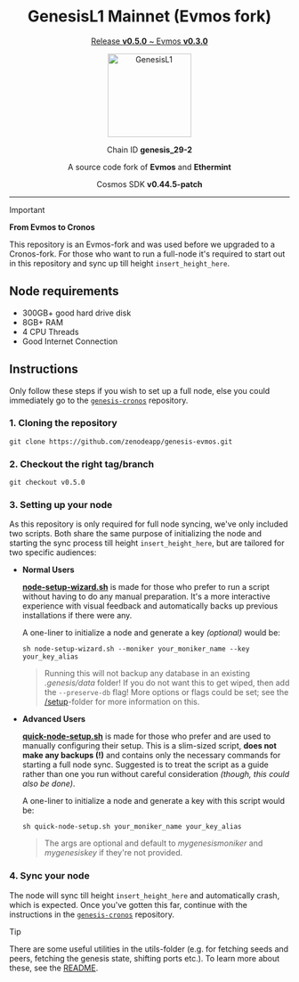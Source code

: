 <h1 align="center">
  GenesisL1 Mainnet (Evmos fork)
</h1>

<p align="center">
  <ins>Release <b>v0.5.0</b> ~ Evmos <b>v0.3.0</b></ins>
</p>

<p align="center">
  <img src="https://github.com/zenodeapp/genesisL1/assets/108588903/be368fa2-a154-48a6-b04b-8eb452b02033" alt="GenesisL1" width="150" height="150"/>
</p>

<p align="center">
  Chain ID <b>genesis_29-2</b>
</p>

<p align="center">
   A source code fork of <b>Evmos</b> and <b>Ethermint</b>
</p>

<p align="center">
  Cosmos SDK <b>v0.44.5-patch</b>
</p>

---

> [!IMPORTANT]
> **From Evmos to Cronos**
> 
> This repository is an Evmos-fork and was used before we upgraded to a Cronos-fork. For those who want to run a full-node it's required to start out in this repository and sync up till height `insert_height_here`.

## Node requirements

- 300GB+ good hard drive disk
- 8GB+ RAM
- 4 CPU Threads
- Good Internet Connection

## Instructions

Only follow these steps if you wish to set up a full node, else you could immediately go to the [`genesis-cronos`](https://github.com/zenodeapp/genesis-cronos) repository.

### 1. Cloning the repository

```
git clone https://github.com/zenodeapp/genesis-evmos.git
```

### 2. Checkout the right tag/branch

```
git checkout v0.5.0
```

### 3. Setting up your node

As this repository is only required for full node syncing, we've only included two scripts. Both share the same purpose of initializing the node and starting the sync process till height `insert_height_here`, but are tailored for two specific audiences:

- **Normal Users**

   **[node-setup-wizard.sh](setup/node-setup-wizard.sh)** is made for those who prefer to run a script without having to do any manual preparation. It's a more interactive experience with visual feedback and automatically backs up previous installations if there were any.

  A one-liner to initialize a node and generate a key _(optional)_ would be:
  ```
  sh node-setup-wizard.sh --moniker your_moniker_name --key your_key_alias
  ```
  > Running this will not backup any database in an existing _.genesis/data_ folder! If you do not want this to get wiped, then add the `--preserve-db` flag! More options or flags could be set; see the [\/setup](setup/)-folder for more information on this.
  
- **Advanced Users**

   **[quick-node-setup.sh](setup/quick-node-setup.sh)** is made for those who prefer and are used to manually configuring their setup. This is a slim-sized script, **does not make any backups (!)** and contains only the necessary commands for starting a full node sync. Suggested is to treat the script as a guide rather than one you run without careful consideration _(though, this could also be done)_.

  A one-liner to initialize a node and generate a key with this script would be:
  ```
  sh quick-node-setup.sh your_moniker_name your_key_alias
  ```
  > The args are optional and default to _mygenesismoniker_ and _mygenesiskey_ if they're not provided.
  
### 4. Sync your node

The node will sync till height `insert_height_here` and automatically crash, which is expected. Once you've gotten this far, continue with the instructions in the [`genesis-cronos`](https://github.com/zenodeapp/genesis-cronos) repository.

> [!TIP]
> There are some useful utilities in the utils-folder (e.g. for fetching seeds and peers, fetching the genesis state, shifting ports etc.). To learn more about these, see the [README](utils/README.md).
